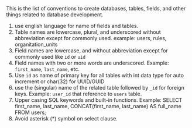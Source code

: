This is the list of conventions to create databases, tables, fields, and other things related to database development.

1. use english language for name of fields and tables.
2. Table names are lowercase, plural, and underscored without abbreviation except for commonly used. example: users, rules, organitation_units
3. Field names are lowercase, and without abbreviation except for commonly used like `id` or `uid`
4. Field names with two or more words are underscored. Example: `first_name`, `last_name`, etc.
5. Use `id` as name of primary key for all tables with int data type for auto increment or char(32) for UUID/GUID
6. use the (singular) name of the related table followed by `_id` for foreign keys. Example: `user_id` that reference to `users` table.
7. Upper casing SQL keywords and built-in functions. Example: 
    SELECT first_name, last_name, CONCAT(first_name, last_name) AS full_name 
	FROM users;
8. Avoid asterisk (*) symbol on select clause.
